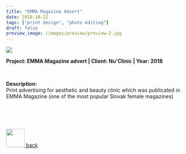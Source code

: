 ```yaml
---
title: "EMMA Magazine Advert"
date: 2018-10-22
tags: ["print design", "photo editing"]
draft: false
preview_image: /images/preview/preview-2.jpg
---
```



<div class="col-adapt-single col">

<img class="my-2" src = "/images/content-print-advertising-emma-magazine/content-print-advertising-emma-magazine-1.jpg">

</div>

<div class="col-adapt-single col" style="margin-bottom: 5rem !important;">

	
**Project: EMMA Magazine advert | Client: Nu'Clinic | Year: 2018**

<br>

**Description:**
<br>
Print advertising for aesthetic and beauty clinic which was publicated in EMMA Magazine (one of the most popular Slovak female magazines)


</div>




<div class="pages d-flex justify-content-center">

<a class="icon pages-icon" href="/" rel="prev">
<div class="pages-button justify-content-center">
<img src="/svg/arrow-icon-left.svg" width="50px" height="50px">
<span class="pages-icon-text">back</span>
</div>
</a>

</div>